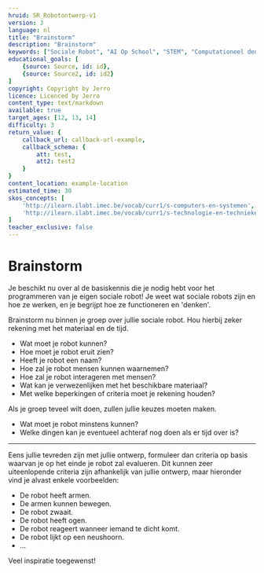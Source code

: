 ```yaml
---
hruid: SR_Robotontwerp-v1
version: 3
language: nl
title: "Brainstorm"
description: "Brainstorm"
keywords: ["Sociale Robot", "AI Op School", "STEM", "Computationeel denken", "Grafisch programmeren"]
educational_goals: [
    {source: Source, id: id}, 
    {source: Source2, id: id2}
]
copyright: Copyright by Jerro
licence: Licenced by Jerro
content_type: text/markdown
available: true
target_ages: [12, 13, 14]
difficulty: 3
return_value: {
    callback_url: callback-url-example,
    callback_schema: {
        att: test,
        att2: test2
    }
}
content_location: example-location
estimated_time: 30
skos_concepts: [
    'http://ilearn.ilabt.imec.be/vocab/curr1/s-computers-en-systemen', 
    'http://ilearn.ilabt.imec.be/vocab/curr1/s-technologie-en-technieken'
]
teacher_exclusive: false
---
```


# Brainstorm
Je beschikt nu over al de basiskennis die je nodig hebt voor het programmeren van je eigen sociale robot! Je weet wat sociale robots zijn en hoe ze werken, en je begrijpt hoe ze functioneren en 'denken'.

Brainstorm nu binnen je groep over jullie sociale robot. Hou hierbij zeker rekening met het materiaal en de tijd.

* Wat moet je robot kunnen?
* Hoe moet je robot eruit zien?
* Heeft je robot een naam?
* Hoe zal je robot mensen kunnen waarnemen?
* Hoe zal je robot interageren met mensen?
* Wat kan je verwezenlijken met het beschikbare materiaal?
* Met welke beperkingen of criteria moet je rekening houden?

Als je groep teveel wilt doen, zullen jullie keuzes moeten maken.

* Wat moet je robot minstens kunnen?
* Welke dingen kan je eventueel achteraf nog doen als er tijd over is?

---

Eens jullie tevreden zijn met jullie ontwerp, formuleer dan criteria op basis waarvan je op het einde je robot zal evalueren. Dit kunnen zeer uiteenlopende criteria zijn afhankelijk van jullie ontwerp, maar hieronder vind je alvast enkele voorbeelden:

- De robot heeft armen.
- De armen kunnen bewegen.
- De robot zwaait.
- De robot heeft ogen.
- De robot reageert wanneer iemand te dicht komt.
- De robot lijkt op een neushoorn.
- ...

Veel inspiratie toegewenst!

